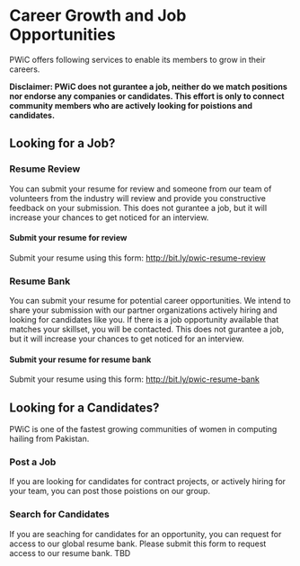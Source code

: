# Career Growth and Job Opportunities
PWiC offers following services to enable its members to grow in their careers. 

**Disclaimer: PWiC does not gurantee a job, neither do we match positions nor endorse any companies or candidates. This effort is only to connect community members who are actively looking for poistions and candidates.**

## Looking for a Job?
### Resume Review
You can submit your resume for review and someone from our team of volunteers from the industry will review and provide you constructive feedback on your submission. This does not gurantee a job, but it will increase your chances to get noticed for an interview. 

#### Submit your resume for review
Submit your resume using this form: http://bit.ly/pwic-resume-review

### Resume Bank
You can submit your resume for potential career opportunities. We intend to share your submission with our partner organizations actively hiring and looking for candidates like you. If there is a job opportunity available that matches your skillset, you will be contacted. This does not gurantee a job, but it will increase your chances to get noticed for an interview.

#### Submit your resume for resume bank
Submit your resume using this form: http://bit.ly/pwic-resume-bank

## Looking for a Candidates?
PWiC is one of the fastest growing communities of women in computing hailing from Pakistan. 
### Post a Job
If you are looking for candidates for contract projects, or actively hiring for your team, you can post those poistions on our group. 

### Search for Candidates
If you are seaching for candidates for an opportunity, you can request for access to our global resume bank. Please submit this form to request access to our resume bank.
TBD
